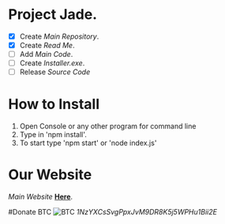 # Project Jade.

- [x] Create *Main Repository*.
- [x] Create *Read Me*.
- [ ] Add *Main Code*.
- [ ] Create *Installer.exe*.
- [ ] Release *Source Code*

# How to Install

1) Open Console or any other program for command line
2) Type in 'npm install'.
3) To start type 'npm start' or 'node index.js'

# Our Website

*Main Website* [__Here__](http://project-jade.unaux.com/index.html).

#Donate BTC
![BTC](https://i.ibb.co/NpknkWc/Ql-RDIFdhb-Gxld-A.png)
*1NzYXCsSvgPpxJvM9DR8K5j5WPHu1Bii2E*
